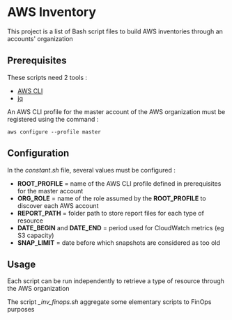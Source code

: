 # AWS Inventory

This project is a list of Bash script files to build AWS inventories through an accounts' organization

## Prerequisites
These scripts need 2 tools :
- [AWS CLI](https://docs.aws.amazon.com/fr_fr/cli/latest/userguide/cli-chap-welcome.html)
- [jq](https://stedolan.github.io/jq/)

An AWS CLI profile for the master account of the AWS organization must be registered using the command :

    aws configure --profile master

## Configuration
In the *constant.sh* file, several values must be configured :
- **ROOT_PROFILE** = name of the AWS CLI profile defined in prerequisites for the master account
- **ORG_ROLE** = name of the role assumed by the **ROOT_PROFILE** to discover each AWS account
- **REPORT_PATH** = folder path to store report files for each type of resource
- **DATE_BEGIN** and **DATE_END** = period used for CloudWatch metrics (eg S3 capacity)
- **SNAP_LIMIT** = date before which snapshots are considered as too old

## Usage
Each script can be run independently to retrieve a type of resource through the AWS organization

The script *_inv_finops.sh* aggregate some elementary scripts to FinOps purposes
